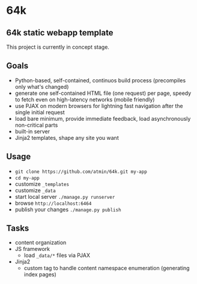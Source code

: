 64k
===

64k static webapp template
--------------------------


This project is currently in concept stage.


Goals
-----

* Python-based, self-contained, continuos build process (precompiles only what's changed)
* generate one self-contained HTML file (one request) per page, speedy to fetch even on high-latency networks (mobile friendly)
* use PJAX on modern browsers for lightning fast navigation after the single initial request
* load bare minimum, provide immediate feedback, load asynchronously non-critical parts
* built-in server
* Jinja2 templates, shape any site you want


Usage
-----

* `git clone https://github.com/atmin/64k.git my-app`
* `cd my-app`
* customize `_templates`
* customize `_data`
* start local server `./manage.py runserver`
* browse `http://localhost:6464`
* publish your changes `./manage.py publish`


Tasks
-----

* content organization
* JS framework
  * load `_data/*` files via PJAX
* Jinja2
  * custom tag to handle content namespace enumeration (generating index pages)

